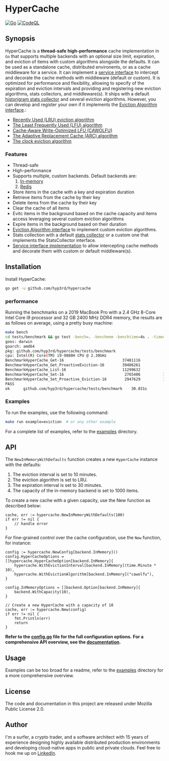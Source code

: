 # HyperCache

[![Go](https://github.com/hyp3rd/hypercache/actions/workflows/go.yml/badge.svg)][build-link] [![CodeQL](https://github.com/hyp3rd/hypercache/actions/workflows/codeql.yml/badge.svg)][codeql-link]

## Synopsis

HyperCache is a **thread-safe** **high-performance** cache implementation in `Go` that supports multiple backends with an optional size limit, expiration, and eviction of items with custom algorithms alongside the defaults. It can be used as a standalone cache, distributed environents, or as a cache middleware for a service. It can implement a [service interface](./service.go) to intercept and decorate the cache methods with middleware (default or custom).
It is optimized for performance and flexibility, allowing to specify of the expiration and eviction intervals and providing and registering new eviction algorithms, stats collectors, and middleware(s).
It ships with a default [historigram stats collector](./stats/stats.go) and several eviction algorithms. However, you can develop and register your own if it implements the [Eviction Algorithm interface](./eviction/eviction.go).:

- [Recently Used (LRU) eviction algorithm](./eviction/lru.go)
- [The Least Frequently Used (LFU) algorithm](./eviction/lfu.go)
- [Cache-Aware Write-Optimized LFU (CAWOLFU)](./eviction/cawolfu.go)
- [The Adaptive Replacement Cache (ARC) algorithm](./eviction/arc.go)
- [The clock eviction algorithm](./eviction/clock.go)

### Features

- Thread-safe
- High-performance
- Supports multiple, custom backends. Default backends are:
    1. [In-memory](./backend/inmemory.go)
    2. [Redis](./backend/redis.go)
- Store items in the cache with a key and expiration duration
- Retrieve items from the cache by their key
- Delete items from the cache by their key
- Clear the cache of all items
- Evitc items in the background based on the cache capacity and items access leveraging several custom eviction algorithms
- Expire items in the background based on their duration
- [Eviction Algorithm interface](./eviction/eviction.go) to implement custom eviction algorithms.
- Stats collection with a default [stats collector](./stats/stats.go) or a custom one that implements the StatsCollector interface.
- [Service interface implementation](./service.go) to allow intercepting cache methods and decorate them with custom or default middleware(s).

## Installation

Install HyperCache:

```bash
go get -u github.com/hyp3rd/hypercache
```

### performance

Running the benchmarks on a 2019 MacBook Pro with a 2.4 GHz 8-Core Intel Core i9 processor and 32 GB 2400 MHz DDR4 memory, the results are as follows on average, using a pretty busy machine:

```bash
make bench
cd tests/benchmark && go test -bench=. -benchmem -benchtime=4s . -timeout 30m
goos: darwin
goarch: amd64
pkg: github.com/hyp3rd/hypercache/tests/benchmark
cpu: Intel(R) Core(TM) i9-9880H CPU @ 2.30GHz
BenchmarkHyperCache_Get-16                          37481116           115.7 ns/op         0 B/op          0 allocs/op
BenchmarkHyperCache_Get_ProactiveEviction-16        39486261           116.2 ns/op         0 B/op          0 allocs/op
BenchmarkHyperCache_List-16                         11299632           412.0 ns/op        85 B/op          1 allocs/op
BenchmarkHyperCache_Set-16                           2765406          1556 ns/op         248 B/op          4 allocs/op
BenchmarkHyperCache_Set_Proactive_Eviction-16        2947629          1700 ns/op         162 B/op          3 allocs/op
PASS
ok      github.com/hyp3rd/hypercache/tests/benchmark    30.031s
```

### Examples

To run the examples, use the following command:

```bash
make run example=eviction  # or any other example
```

For a complete list of examples, refer to the [examples](./examples/README.md) directory.

## API

The `NewInMemoryWithDefaults` function creates a new `HyperCache` instance with the defaults:

1. The eviction interval is set to 10 minutes.
2. The eviction algorithm is set to LRU.
3. The expiration interval is set to 30 minutes.
4. The capacity of the in-memory backend is set to 1000 items.

To create a new cache with a given capacity, use the New function as described below:

```golang
cache, err := hypercache.NewInMemoryWithDefaults(100)
if err != nil {
    // handle error
}
```

For fine-grained control over the cache configuration, use the `New` function, for instance:

```golang
config := hypercache.NewConfig[backend.InMemory]()
config.HyperCacheOptions = []hypercache.HyperCacheOption[backend.InMemory]{
    hypercache.WithEvictionInterval[backend.InMemory](time.Minute * 10),
    hypercache.WithEvictionAlgorithm[backend.InMemory]("cawolfu"),
}

config.InMemoryOptions = []backend.Option[backend.InMemory]{
    backend.WithCapacity(10),
}

// Create a new HyperCache with a capacity of 10
cache, err := hypercache.New(config)
if err != nil {
    fmt.Println(err)
    return
}
```

**Refer to the [config.go](./config.go) file for the full configuration options.**
**For a comprehensive API overview, see the [documentation](https://pkg.go.dev/github.com/hyp3rd/hypercache).**

## Usage

Examples can be too broad for a readme, refer to the [examples](./examples/README.md) directory for a more comprehensive overview.

## License

The code and documentation in this project are released under Mozilla Public License 2.0.

## Author

I'm a surfer, a crypto trader, and a software architect with 15 years of experience designing highly available distributed production environments and developing cloud-native apps in public and private clouds. Feel free to hook me up on [LinkedIn](https://www.linkedin.com/in/francesco-cosentino/).

[build-link]: https://github.com/hyp3rd/hypercache/actions/workflows/go.yml
[codeql-link]:https://github.com/hyp3rd/hypercache/actions/workflows/codeql.yml
